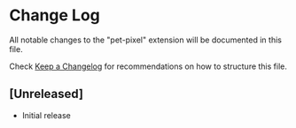 # Change Log

All notable changes to the "pet-pixel" extension will be documented in this file.

Check [Keep a Changelog](http://keepachangelog.com/) for recommendations on how to structure this file.

## [Unreleased]

- Initial release